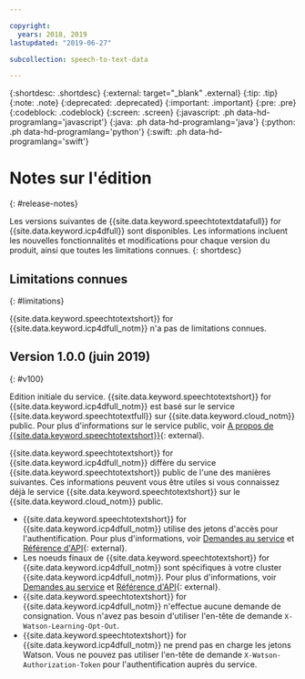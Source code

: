 ```yaml
---

copyright:
  years: 2018, 2019
lastupdated: "2019-06-27"

subcollection: speech-to-text-data

---
```


{:shortdesc: .shortdesc}
{:external: target="_blank" .external}
{:tip: .tip}
{:note: .note}
{:deprecated: .deprecated}
{:important: .important}
{:pre: .pre}
{:codeblock: .codeblock}
{:screen: .screen}
{:javascript: .ph data-hd-programlang='javascript'}
{:java: .ph data-hd-programlang='java'}
{:python: .ph data-hd-programlang='python'}
{:swift: .ph data-hd-programlang='swift'}

# Notes sur l'édition
{: #release-notes}

Les versions suivantes de {{site.data.keyword.speechtotextdatafull}} for {{site.data.keyword.icp4dfull}} sont disponibles. Les informations incluent les nouvelles fonctionnalités et modifications pour chaque version du produit, ainsi que toutes les limitations connues.
{: shortdesc}

## Limitations connues
{: #limitations}

{{site.data.keyword.speechtotextshort}} for {{site.data.keyword.icp4dfull_notm}} n'a pas de limitations connues.

## Version 1.0.0 (juin 2019)
{: #v100}

Edition initiale du service. {{site.data.keyword.speechtotextshort}} for {{site.data.keyword.icp4dfull_notm}} est basé sur le service {{site.data.keyword.speechtotextfull}} sur {{site.data.keyword.cloud_notm}} public. Pour plus d'informations sur le service public, voir [A propos de {{site.data.keyword.speechtotextshort}}](https://{DomainName}/docs/services/speech-to-text?topic=speech-to-text-about#about){: external}.

{{site.data.keyword.speechtotextshort}} for {{site.data.keyword.icp4dfull_notm}} diffère du service {{site.data.keyword.speechtotextshort}} public de l'une des manières suivantes. Ces informations peuvent vous être utiles si vous connaissez déjà le service {{site.data.keyword.speechtotextshort}} sur le {{site.data.keyword.cloud_notm}} public.

-   {{site.data.keyword.speechtotextshort}} for {{site.data.keyword.icp4dfull_notm}} utilise des jetons d'accès pour l'authentification. Pour plus d'informations, voir [Demandes au service](/docs/services/speech-to-text-data?topic=speech-to-text-data-making-requests) et [Référence d'API](https://{DomainName}/apidocs/speech-to-text-data){: external}.
-   Les noeuds finaux de {{site.data.keyword.speechtotextshort}} for {{site.data.keyword.icp4dfull_notm}} sont spécifiques à votre cluster {{site.data.keyword.icp4dfull_notm}}. Pour plus d'informations, voir [Demandes au service](/docs/services/speech-to-text-data?topic=speech-to-text-data-making-requests) et [Référence d'API](https://{DomainName}/apidocs/speech-to-text-data){: external}.
-   {{site.data.keyword.speechtotextshort}} for {{site.data.keyword.icp4dfull_notm}} n'effectue aucune demande de consignation. Vous n'avez pas besoin d'utiliser l'en-tête de demande `X-Watson-Learning-Opt-Out`.
-   {{site.data.keyword.speechtotextshort}} for {{site.data.keyword.icp4dfull_notm}} ne prend pas en charge les jetons Watson. Vous ne pouvez pas utiliser l'en-tête de demande `X-Watson-Authorization-Token` pour l'authentification auprès du service.

